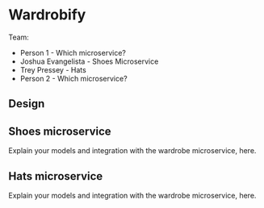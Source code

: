 # Wardrobify

Team:

* Person 1 - Which microservice?
* Joshua Evangelista - Shoes Microservice
* Trey Pressey - Hats
* Person 2 - Which microservice?

## Design

## Shoes microservice

Explain your models and integration with the wardrobe
microservice, here.

## Hats microservice

Explain your models and integration with the wardrobe
microservice, here.
